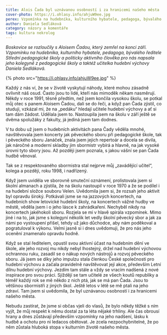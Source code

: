 ```yaml
---
title: Alois Čada byl uznávanou osobností i za hranicemi našeho města
cover-photo: https://i.ohlasy.info/ahjuW9ee.jpg
perex: Vzpomínka na hudebníka, kulturního hybatele, pedagoga, bývalého ředitele Střední pedagogické školy a politicky aktivního člověka.
author: Daniela Sedláková
category: názory a komentáře
tags: kultura nekrolog
---
```


*Boskovice se rozloučily s Aloisem Čadou, který zemřel na konci září. Vzpomínku na hudebníka, kulturního hybatele, pedagoga, bývalého ředitele Střední pedagogické školy a politicky aktivního člověka pro nás napsala jeho kolegyně z pedagogické školy a taktéž učitelka hudební výchovy Daniela Sedláková.*

{% photo src="https://i.ohlasy.info/ahjuW9ee.jpg" %}

Každý z nás ví, že se v životě vyskytují náhody, které mohou zásadně ovlivnit náš osud. Často jsou to lidé, kteří nás mimoděk někam nasměrují. Někdy v roce 1991, těsně předtím, než jsem končila vysokou školu, se potkal můj otec s panem Aloisem Čadou, dali se do řeči, a když pan Čada zjistil, co studuji, vzkázal mi, že na „pedáku“ hledají učitele hudební výchovy a ať si tam dám žádost. Udělala jsem to. Nastoupila jsem na školu v září ještě se dvěma spolužáky z fakulty, já jediná jsem tam dodnes.

V tu dobu už jsem o hudebních aktivitách pana Čady věděla mnohé, navštěvovala jsem koncerty jak pěveckého sboru při pedagogické škole, tak i pěveckého sboru Janáček, znala jsem jejich repertoár a docela se divila, jak náročné a moderní skladby jim sbormistr vybírá a hlavně, na jak vysoké úrovni tyto sbory jsou. Až později jsem poznala, s jakou vášní se pan Čada hudbě věnoval.

Tak se z respektovaného sbormistra stal nejprve můj „zavádějící učitel“, kolega a později, roku 1998, i nadřízený.

Když jsem uviděla ve sborovně smuteční oznámení, prolistovala jsem si školní almanach a zjistila, že na školu nastoupil v roce 1970 a že se podílel i na hudební složce souboru Velen. Uvědomila jsem si, že rozsah jeho aktivit byl opravdu široký. Potkávali jsme se na jazzových koncertech, na hudebních show letovické hudební školy, na koncertech vážné hudby ve městě, věděla jsem i o jeho lásce k zahrádkaření. Nechyběl nikdy na koncertech jakéhokoli sboru. Rozjela se mi v hlavě spirála vzpomínek. Mimo jiné i na to, jak jsme s kolegyní několik let vedly školní pěvecký sbor a jak za námi po vystoupení přišel, tehdy už jako důchodce, aby nám poděkoval a pogratuloval k výkonu. Velmi jasně si i dnes uvědomuji, že pro nás jeho ocenění znamenalo opravdu hodně.

Když se stal ředitelem, opustil svou aktivní účast na hudebním dění ve škole, ale jeho rozvoj mu nikdy nebyl lhostejný, držel nad hudební výchovou ochrannou ruku, zasadil se o nákup nových nástrojů a rozvoj pěveckého sboru. Já jsem se díky jeho impulzu stala členkou České společnosti pro hudební výchovu a začala pravidelně navštěvovat její akce, především Letní dílnu hudební výchovy. Jezdím tam stále a vždy se vracím nadšená z nové inspirace pro svou práci. Sjíždějí se tam učitelé ze všech koutů republiky a téměř každý rok se mě někdo z nich ptá, jak se má pan Čada. Jsou to většinou sbormistři z jiných škol. Ještě letos v létě se mě ptali na jeho zdraví. Tam jsem si uvědomila, že byl uznávanou osobností i za hranicemi našeho města.

Nebudu zastírat, že jsme si občas vjeli do vlasů, že bylo někdy těžké s ním vyjít, že můj respekt k němu dostal za ta léta nějaké trhliny. Ale čas obrousí hrany a dnes zůstávají především vzpomínky na jeho nadšení, lásku k hudbě a ochotu pro ni ledacos obětovat. Je zcela nezpochybnitelné, že po něm zůstala hluboká stopa v kulturním životě našeho města. 